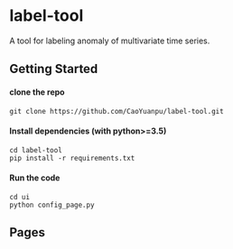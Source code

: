 # label-tool
A tool for labeling anomaly of multivariate time series.

## Getting Started

#### clone the repo

```shell
git clone https://github.com/CaoYuanpu/label-tool.git
```

#### Install dependencies (with python>=3.5)

```shell
cd label-tool
pip install -r requirements.txt
```

#### Run the code

```shell
cd ui
python config_page.py
```

## Pages










